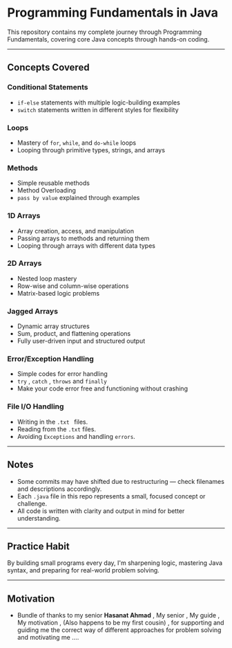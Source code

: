 # Programming Fundamentals in Java

This repository contains my complete journey through Programming Fundamentals, covering core Java concepts through hands-on coding.

---

## Concepts Covered

### Conditional Statements

- `if-else` statements with multiple logic-building examples
- `switch` statements written in different styles for flexibility

### Loops

- Mastery of `for`, `while`, and `do-while` loops
- Looping through primitive types, strings, and arrays

### Methods

- Simple reusable methods
- Method Overloading
- `pass by value` explained through examples

### 1D Arrays

- Array creation, access, and manipulation
- Passing arrays to methods and returning them
- Looping through arrays with different data types

### 2D Arrays

- Nested loop mastery
- Row-wise and column-wise operations
- Matrix-based logic problems

### Jagged Arrays

- Dynamic array structures
- Sum, product, and flattening operations
- Fully user-driven input and structured output

### Error/Exception Handling

- Simple codes for error handling
- `try` , `catch` , `throws` and `finally`
- Make your code error free and functioning without crashing

### File I/O Handling 
- Writing in the `.txt ` files.
- Reading from the `.txt` files.
- Avoiding `Exceptions` and handling `errors`.

---

## Notes

- Some commits may have shifted due to restructuring — check filenames and descriptions accordingly.
- Each `.java` file in this repo represents a small, focused concept or challenge.
- All code is written with clarity and output in mind for better understanding.

---

## Practice Habit

By building small programs every day, I'm sharpening logic, mastering Java syntax, and preparing for real-world problem solving.

---

## Motivation 
- Bundle of thanks to my senior **Hasanat Ahmad** , My senior , My guide , My motivation , (Also happens to be my first cousin) , for supporting and guiding me the correct way of different approaches for problem solving and motivating me ....
